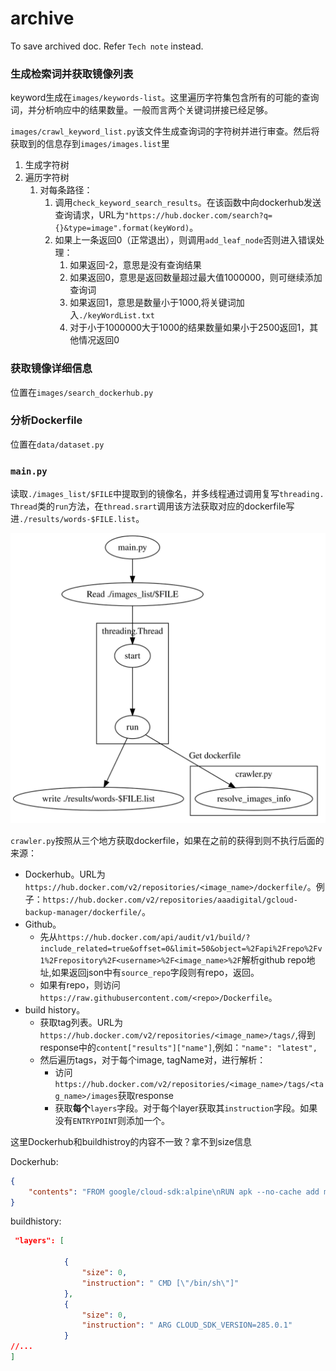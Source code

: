 # archive

To save archived doc. Refer `Tech note` instead.



### 生成检索词并获取镜像列表

keyword生成在`images/keywords-list`。这里遍历字符集包含所有的可能的查询词，并分析响应中的结果数量。一般而言两个关键词拼接已经足够。

`images/crawl_keyword_list.py`该文件生成查询词的字符树并进行审查。然后将获取到的信息存到`images/images.list`里

1. 生成字符树
2. 遍历字符树
   1. 对每条路径：
      1. 调用`check_keyword_search_results`。在该函数中向dockerhub发送查询请求，URL为`"https://hub.docker.com/search?q={}&type=image".format(keyWord)`。
      2. 如果上一条返回0（正常退出），则调用`add_leaf_node`否则进入错误处理：
         1. 如果返回-2，意思是没有查询结果
         2. 如果返回0，意思是返回数量超过最大值1000000，则可继续添加查询词
         3. 如果返回1，意思是数量小于1000,将关键词加入`./keyWordList.txt`
         4. 对于小于1000000大于1000的结果数量如果小于2500返回1，其他情况返回0

### 获取镜像详细信息

位置在`images/search_dockerhub.py`

### 分析Dockerfile

位置在`data/dataset.py`

### `main.py`

读取`./images_list/$FILE`中提取到的镜像名，并多线程通过调用复写`threading. Thread`类的`run`方法，在`thread.srart`调用该方法获取对应的dockerfile写进`./results/words-$FILE.list`。

![main.dot](assets\main.dot.svg)

`crawler.py`按照从三个地方获取dockerfile，如果在之前的获得到则不执行后面的来源：

- Dockerhub。URL为`https://hub.docker.com/v2/repositories/<image_name>/dockerfile/`。例子：`https://hub.docker.com/v2/repositories/aaadigital/gcloud-backup-manager/dockerfile/`。
- Github。
  - 先从`https://hub.docker.com/api/audit/v1/build/?include_related=true&offset=0&limit=50&object=%2Fapi%2Frepo%2Fv1%2Frepository%2F<username>%2F<image_name>%2F`解析github repo地址,如果返回json中有`source_repo`字段则有repo，返回。
  - 如果有repo，则访问`https://raw.githubusercontent.com/<repo>/Dockerfile`。
- build history。
  - 获取tag列表。URL为`https://hub.docker.com/v2/repositories/<image_name>/tags/`,得到response中的`content["results"]["name"]`,例如：`"name": "latest",`
  - 然后遍历tags，对于每个image, tagName对，进行解析：
    - 访问`https://hub.docker.com/v2/repositories/<image_name>/tags/<tag_name>/images`获取response
    - 获取**每个**`layers`字段。对于每个layer获取其`instruction`字段。如果没有`ENTRYPOINT`则添加一个。

这里Dockerhub和buildhistroy的内容不一致？拿不到size信息

Dockerhub:

```json
{
    "contents": "FROM google/cloud-sdk:alpine\nRUN apk --no-cache add mysql-client gzip rsync tar\nCOPY /scripts/*.sh /scripts/\n"
}
```

buildhistory:

```json
 "layers": [

            {
                "size": 0,
                "instruction": " CMD [\"/bin/sh\"]"
            },
            {
                "size": 0,
                "instruction": " ARG CLOUD_SDK_VERSION=285.0.1"
            }
//...
]
```
